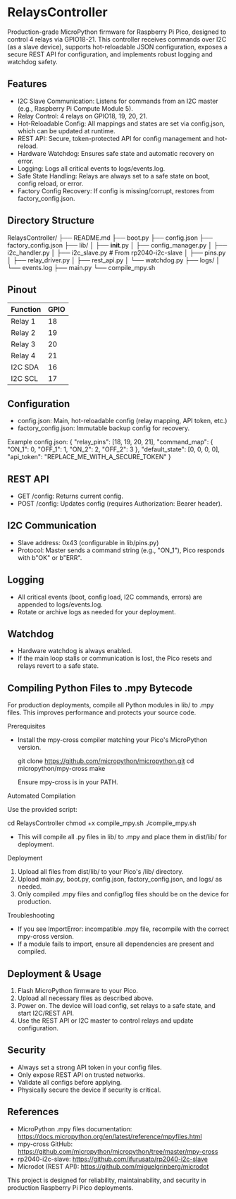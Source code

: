 RelaysController
================

Production-grade MicroPython firmware for Raspberry Pi Pico, designed to control 4 relays via GPIO18-21.
This controller receives commands over I2C (as a slave device), supports hot-reloadable JSON configuration,
exposes a secure REST API for configuration, and implements robust logging and watchdog safety.

Features
--------

- I2C Slave Communication: Listens for commands from an I2C master (e.g., Raspberry Pi Compute Module 5).
- Relay Control: 4 relays on GPIO18, 19, 20, 21.
- Hot-Reloadable Config: All mappings and states are set via config.json, which can be updated at runtime.
- REST API: Secure, token-protected API for config management and hot-reload.
- Hardware Watchdog: Ensures safe state and automatic recovery on error.
- Logging: Logs all critical events to logs/events.log.
- Safe State Handling: Relays are always set to a safe state on boot, config reload, or error.
- Factory Config Recovery: If config is missing/corrupt, restores from factory_config.json.

Directory Structure
-------------------

RelaysController/
├── README.md
├── boot.py
├── config.json
├── factory_config.json
├── lib/
│   ├── __init__.py
│   ├── config_manager.py
│   ├── i2c_handler.py
│   ├── i2c_slave.py        # From rp2040-i2c-slave
│   ├── pins.py
│   ├── relay_driver.py
│   ├── rest_api.py
│   └── watchdog.py
├── logs/
│   └── events.log
├── main.py
└── compile_mpy.sh

Pinout
------

| Function   | GPIO |
|------------|------|
| Relay 1    | 18   |
| Relay 2    | 19   |
| Relay 3    | 20   |
| Relay 4    | 21   |
| I2C SDA    | 16   |
| I2C SCL    | 17   |

Configuration
-------------

- config.json: Main, hot-reloadable config (relay mapping, API token, etc.)
- factory_config.json: Immutable backup config for recovery.

Example config.json:
{
  "relay_pins": [18, 19, 20, 21],
  "command_map": {
    "ON_1": 0,
    "OFF_1": 1,
    "ON_2": 2,
    "OFF_2": 3
  },
  "default_state": [0, 0, 0, 0],
  "api_token": "REPLACE_ME_WITH_A_SECURE_TOKEN"
}

REST API
--------

- GET /config: Returns current config.
- POST /config: Updates config (requires Authorization: Bearer <token> header).

I2C Communication
-----------------

- Slave address: 0x43 (configurable in lib/pins.py)
- Protocol: Master sends a command string (e.g., "ON_1"), Pico responds with b"OK" or b"ERR".

Logging
-------

- All critical events (boot, config load, I2C commands, errors) are appended to logs/events.log.
- Rotate or archive logs as needed for your deployment.

Watchdog
--------

- Hardware watchdog is always enabled.
- If the main loop stalls or communication is lost, the Pico resets and relays revert to a safe state.

Compiling Python Files to .mpy Bytecode
---------------------------------------

For production deployments, compile all Python modules in lib/ to .mpy files. This improves performance and protects your source code.

Prerequisites

- Install the mpy-cross compiler matching your Pico's MicroPython version.

  git clone https://github.com/micropython/micropython.git
  cd micropython/mpy-cross
  make

  Ensure mpy-cross is in your PATH.

Automated Compilation

Use the provided script:

  cd RelaysController
  chmod +x compile_mpy.sh
  ./compile_mpy.sh

- This will compile all .py files in lib/ to .mpy and place them in dist/lib/ for deployment.

Deployment

1. Upload all files from dist/lib/ to your Pico's /lib/ directory.
2. Upload main.py, boot.py, config.json, factory_config.json, and logs/ as needed.
3. Only compiled .mpy files and config/log files should be on the device for production.

Troubleshooting

- If you see ImportError: incompatible .mpy file, recompile with the correct mpy-cross version.
- If a module fails to import, ensure all dependencies are present and compiled.

Deployment & Usage
------------------

1. Flash MicroPython firmware to your Pico.
2. Upload all necessary files as described above.
3. Power on. The device will load config, set relays to a safe state, and start I2C/REST API.
4. Use the REST API or I2C master to control relays and update configuration.

Security
--------

- Always set a strong API token in your config files.
- Only expose REST API on trusted networks.
- Validate all configs before applying.
- Physically secure the device if security is critical.

References
----------

- MicroPython .mpy files documentation: https://docs.micropython.org/en/latest/reference/mpyfiles.html
- mpy-cross GitHub: https://github.com/micropython/micropython/tree/master/mpy-cross
- rp2040-i2c-slave: https://github.com/ifurusato/rp2040-i2c-slave
- Microdot (REST API): https://github.com/miguelgrinberg/microdot

This project is designed for reliability, maintainability, and security in production Raspberry Pi Pico deployments.

